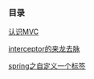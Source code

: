 ### 目录


[认识MVC](aiticles/认识MVC.md)

[interceptor的来龙去脉](aiticles/interceptor的来龙去脉.md)

[spring之自定义一个标签](aiticles/spring之自定义一个标签.md)
